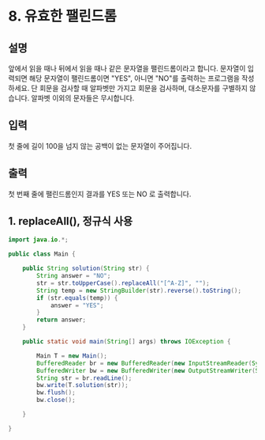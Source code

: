 # 8. 유효한 팰린드롬

## 설명

앞에서 읽을 때나 뒤에서 읽을 때나 같은 문자열을 팰린드롬이라고 합니다.
문자열이 입력되면 해당 문자열이 팰린드롬이면 "YES", 아니면 "NO"를 출력하는 프로그램을 작성하세요.
단 회문을 검사할 때 알파벳만 가지고 회문을 검사하며, 대소문자를 구별하지 않습니다.
알파벳 이외의 문자들은 무시합니다.

## 입력

첫 줄에 길이 100을 넘지 않는 공백이 없는 문자열이 주어집니다.

## 출력

첫 번째 줄에 팰린드롬인지 결과를 YES 또는 NO 로 출력합니다.

## 1. replaceAll(), 정규식 사용

```java
import java.io.*;

public class Main {

    public String solution(String str) {
        String answer = "NO";
        str = str.toUpperCase().replaceAll("[^A-Z]", "");
        String temp = new StringBuilder(str).reverse().toString();
        if (str.equals(temp)) {
            answer = "YES";
        }
        return answer;
    }

    public static void main(String[] args) throws IOException {

        Main T = new Main();
        BufferedReader br = new BufferedReader(new InputStreamReader(System.in));
        BufferedWriter bw = new BufferedWriter(new OutputStreamWriter(System.out));
        String str = br.readLine();
        bw.write(T.solution(str));
        bw.flush();
        bw.close();

    }

}
```